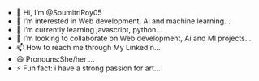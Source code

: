 - 👋 Hi, I’m @SoumitriRoy05
- 👀 I’m interested in Web development, Ai and machine learning...
- 🌱 I’m currently learning javascript, python...
- 💞️ I’m looking to collaborate on Web development, Ai and Ml projects...
- 📫 How to reach me through My LinkedIn...
- 😄 Pronouns:She/her ...
- ⚡ Fun fact: i have a strong passion for art...

<!---
SoumitriRoy05/SoumitriRoy05 is a ✨ special ✨ repository because its `README.md` (this file) appears on your GitHub profile.
You can click the Preview link to take a look at your changes.
--->
